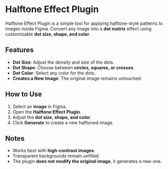 # Halftone Effect Plugin

Halftone Effect Plugin is a simple tool for applying halftone-style patterns to images inside Figma. Convert any image into a **dot matrix** effect using customizable **dot size, shape, and color**.

## Features
- **Dot Size**: Adjust the density and size of the dots.
- **Dot Shape**: Choose between **circles, squares, or crosses**.
- **Dot Color**: Select any color for the dots.
- **Creates a New Image**: The original image remains untouched.

## How to Use
1. Select an **image** in Figma.
2. Open the **Halftone Effect Plugin**.
3. Adjust the **dot size, shape, and color**.
4. Click **Generate** to create a new halftoned image.

## Notes
- Works best with **high-contrast images**.
- Transparent backgrounds remain unfilled.
- The plugin **does not modify the original image**, it generates a new one.
